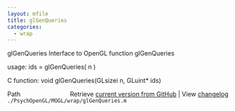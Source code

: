 ```yaml
---
layout: mfile
title: glGenQueries
categories:
  - wrap
---
```


glGenQueries  Interface to OpenGL function glGenQueries

usage:  ids = glGenQueries\( n \)

C function:  void glGenQueries\(GLsizei n, GLuint\* ids\)


<div class="code_header" style="text-align:right;">
  <span style="float:left;">Path&nbsp;&nbsp;</span> <span class="counter">Retrieve <a href=
  "https://raw.github.com/Psychtoolbox-3/Psychtoolbox-3/beta/./PsychOpenGL/MOGL/wrap/glGenQueries.m">current version from GitHub</a> | View <a href=
  "https://github.com/Psychtoolbox-3/Psychtoolbox-3/commits/beta/./PsychOpenGL/MOGL/wrap/glGenQueries.m">changelog</a></span>
</div>
<div class="code">
  <code>./PsychOpenGL/MOGL/wrap/glGenQueries.m</code>
</div>
